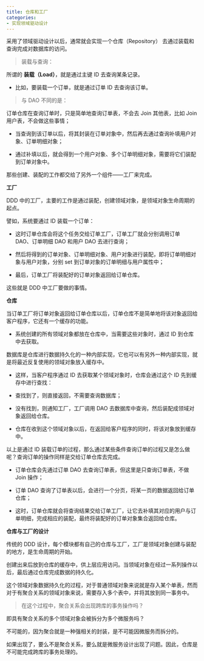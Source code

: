 ```yaml
---
title: 仓库和工厂
categories: 
- 实现领域驱动设计
---
```


采用了领域驱动设计以后，通常就会实现一个仓库（Repository） 去通过装载和查询完成对数据库的访问。

> 装载与查询：

所谓的 **装载（Load）**，就是通过主键 ID 去查询某条记录。

* 比如，要装载一个订单，就是通过订单 ID 去查询该订单。

> 与 DAO 不同的是：

订单仓库在查询订单时，只是简单地查询订单表，不会去 Join 其他表，比如 Join 用户表，不会做这些事情；

* 当查询到该订单以后，将其封装在订单对象中，然后再去通过查询补填用户对象、订单明细对象；

* 通过补填以后，就会得到一个用户对象、多个订单明细对象，需要将它们装配到订单对象中。

那些创建、装配的工作都交给了另外一个组件——工厂来完成。

**工厂**

DDD 中的工厂，主要的工作是通过装配，创建领域对象，是领域对象生命周期的起点。

譬如，系统要通过 ID 装载一个订单：

* 这时订单仓库会将这个任务交给订单工厂，订单工厂就会分别调用订单 DAO、订单明细 DAO 和用户 DAO 去进行查询；

* 然后将得到的订单对象、订单明细对象、用户对象进行装配，即将订单明细对象与用户对象，分别 set 到订单对象的订单明细与用户属性中；

* 最后，订单工厂将装配好的订单对象返回给订单仓库。

这些就是 DDD 中工厂要做的事情。

**仓库**

当订单工厂将订单对象返回给订单仓库以后，订单仓库不是简单地将该对象返回给客户程序，它还有一个缓存的功能。

* 系统创建的所有领域对象都放在仓库中，当需要这些对象时，通过 ID 到仓库中去获取。

数据库是仓库进行数据持久化的一种内部实现，它也可以有另外一种内部实现，就是将最近反复使用的领域对象放入缓存中。

* 这样，当客户程序通过 ID 去获取某个领域对象时，仓库会通过这个 ID 先到缓存中进行查找：

* 查找到了，则直接返回，不需要查询数据库；

* 没有找到，则通知工厂，工厂调用 DAO 去数据库中查询，然后装配成领域对象返回给仓库。

* 仓库在收到这个领域对象以后，在返回给客户程序的同时，将该对象放到缓存中。

以上是通过 ID 装载订单的过程，那么通过某些条件查询订单的过程又是怎么做呢？查询订单的操作同样是交给订单仓库去完成。

* 订单仓库会先通过订单 DAO 去查询订单表，但这里是只查询订单表，不做 Join 操作；

* 订单 DAO 查询了订单表以后，会进行一个分页，将某一页的数据返回给订单仓库；

* 这时，订单仓库就会将查询结果交给订单工厂，让它去补填其对应的用户与订单明细，完成相应的装配，最终将装配好的订单对象集合返回给仓库。

**仓库与工厂的设计**

传统的 DDD 设计，每个模块都有自己的仓库与工厂，工厂是领域对象创建与装配的地方，是生命周期的开始。

创建出来后放到仓库的缓存中，供上层应用访问。当领域对象在经过一系列操作以后，最后通过仓库完成数据的持久化。

这个领域对象数据持久化的过程，对于普通领域对象来说就是存入某个单表，然而对于有聚合关系的领域对象来说，需要存入多个表中，并将其放到同一事务中。

> 在这个过程中，聚合关系会出现跨库的事务操作吗？

即具有聚合关系的多个领域对象会被拆分为多个微服务吗？

不可能的，因为聚合就是一种强相关的封装，是不可能因微服务而拆分的。

如果出现了，要么不是聚合关系，要么就是微服务设计出现了问题。因此，仓库是不可能完成跨库的事务处理的。